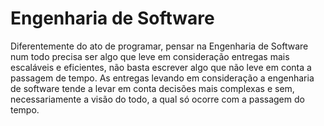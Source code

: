 # Engenharia de Software

Diferentemente do ato de programar, pensar na Engenharia de Software num todo precisa ser algo que leve em consideração entregas mais escaláveis e eficientes, não basta escrever algo que não leve em conta a passagem de tempo. As entregas levando em consideração a engenharia de software tende a levar em conta decisões mais complexas e sem, necessariamente a visão do todo, a qual só ocorre com a passagem do tempo.

